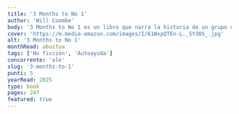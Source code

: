 ```yaml
---
title: '3 Months to No 1'
author: 'Will Coombe'
body: '3 Months to No 1 es un libro que narra la historia de un grupo de personas que luchan por alcanzar el éxito en un mundo competitivo. A través de sus experiencias, el autor explora los desafíos y las oportunidades que se presentan en el camino hacia la cima.'
cover: 'https://m.media-amazon.com/images/I/61WxpQTEn-L._SY385_.jpg'
alt: '3 Months to No 1'
monthRead: abuztua
tags: ['No ficción', 'Autoayuda']
concorrente: 'ale'
slug: '3-months-to-1'
punti: 5
yearRead: 2025
type: book
pages: 247
featured: true
---
```


